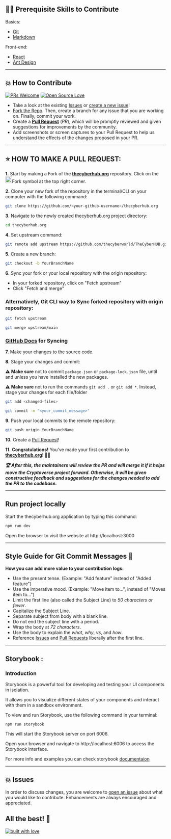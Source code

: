 ## 👨‍💻 Prerequisite Skills to Contribute

Basics:

-   [Git](https://git-scm.com/)
-   [Markdown](https://www.markdownguide.org/basic-syntax/)

Front-end:

-   [React](https://reactjs.org/)
-   [Ant Design](https://ant.design/)

---

## 💥 How to Contribute

[![PRs Welcome](https://img.shields.io/badge/PRs-welcome-brightgreen.svg?style=flat-square)](https://github.com/thecyberworld/TheCyberHUB/pulls)
[![Open Source Love](https://badges.frapsoft.com/os/v1/open-source.png?v=103)](https://github.com/thecyberworld/)

-   Take a look at the existing [Issues](https://github.com/thecyberworld/TheCyberHUB/issues) or [create a new issue](https://github.com/thecyberworld/TheCyberHUB/issues/new/choose)!
-   [Fork the Repo](https://github.com/thecyberworld/TheCyberHUB/fork). Then, create a branch for any issue that you are working on. Finally, commit your work.
-   Create a **[Pull Request](https://github.com/thecyberworld/TheCyberHUB/compare)** (_PR_), which will be promptly reviewed and given suggestions for improvements by the community.
-   Add screenshots or screen captures to your Pull Request to help us understand the effects of the changes proposed in your PR.

---

## ⭐ HOW TO MAKE A PULL REQUEST:

**1.** Start by making a Fork of the [**thecyberhub.org**](https://github.com/thecyberworld/TheCyberHUB) repository. Click on the <a href="https://github.com/thecyberworld/TheCyberHUB/fork"><img src="https://i.imgur.com/G4z1kEe.png" height="21" width="21"></a>Fork symbol at the top right corner.

**2.** Clone your new fork of the repository in the terminal/CLI on your computer with the following command:

```bash
git clone https://github.com/<your-github-username>/thecyberhub.org
```

**3.** Navigate to the newly created thecyberhub.org project directory:

```bash
cd thecyberhub.org
```

**4.** Set upstream command:

```bash
git remote add upstream https://github.com/thecyberworld/TheCyberHUB.git
```

**5.** Create a new branch:

```bash
git checkout -b YourBranchName
```

**6.** Sync your fork or your local repository with the origin repository:

-   In your forked repository, click on "Fetch upstream"
-   Click "Fetch and merge"

### Alternatively, Git CLI way to Sync forked repository with origin repository:

```bash
git fetch upstream
```

```bash
git merge upstream/main
```

### [GitHub Docs](https://docs.github.com/en/github/collaborating-with-pull-requests/addressing-merge-conflicts/resolving-a-merge-conflict-on-github) for Syncing

**7.** Make your changes to the source code.

**8.** Stage your changes and commit:

⚠️ **Make sure** not to commit `package.json` or `package-lock.json` file, until and unless you have installed the new packages.

⚠️ **Make sure** not to run the commands `git add .` or `git add *`. Instead, stage your changes for each file/folder

```bash
git add <changed-files>
```

```bash
git commit -m "<your_commit_message>"
```

**9.** Push your local commits to the remote repository:

```bash
git push origin YourBranchName
```

**10.** Create a [Pull Request](https://help.github.com/en/github/collaborating-with-issues-and-pull-requests/creating-a-pull-request)!

**11.** **Congratulations!** You've made your first contribution to [**thecyberhub.org**](https://github.com/thecyberworld/TheCyberHUB/graphs/contributors)! 🙌🏼

**_:trophy: After this, the maintainers will review the PR and will merge it if it helps move the Cryptoverse project forward. Otherwise, it will be given constructive feedback and suggestions for the changes needed to add the PR to the codebase._**

---

## Run project locally

Start the thecyberhub.org application by typing this command:

```bash
npm run dev
```

Open the browser to visit the website at http://localhost:3000

---

## Style Guide for Git Commit Messages :memo:

**How you can add more value to your contribution logs:**

-   Use the present tense. (Example: "Add feature" instead of "Added feature")
-   Use the imperative mood. (Example: "Move item to...", instead of "Moves item to...")
-   Limit the first line (also called the Subject Line) to _50 characters or fewer_.
-   Capitalize the Subject Line.
-   Separate subject from body with a blank line.
-   Do not end the subject line with a period.
-   Wrap the body at _72 characters_.
-   Use the body to explain the _what_, _why_, _vs_, and _how_.
-   Reference [Issues](https://github.com/thecyberworld/TheCyberHUB/issues) and [Pull Requests](https://github.com/thecyberworld/TheCyberHUB/pulls) liberally after the first line.

---


## Storybook : 

### Introduction

Storybook is a powerful tool for developing and testing your UI components in isolation.

It allows you to visualize different states of your components and interact with them in a sandbox environment.

To view and run Storybook, use the following command in your terminal:

```
npm run storybook
```
This will start the Storybook server on port 6006.

Open your browser and navigate to http://localhost:6006 to access the Storybook interface.

For more info and examples you can check storybook [documentaion](https://storybook.js.org/docs/get-started)

---

## 💥 Issues

In order to discuss changes, you are welcome to [open an issue](https://github.com/thecyberworld/TheCyberHUB/issues/new/choose) about what you would like to contribute. Enhancements are always encouraged and appreciated.

## All the best! 🥇

[![built with love](https://forthebadge.com/images/badges/built-with-love.svg)](https://thecyberhub.org)
